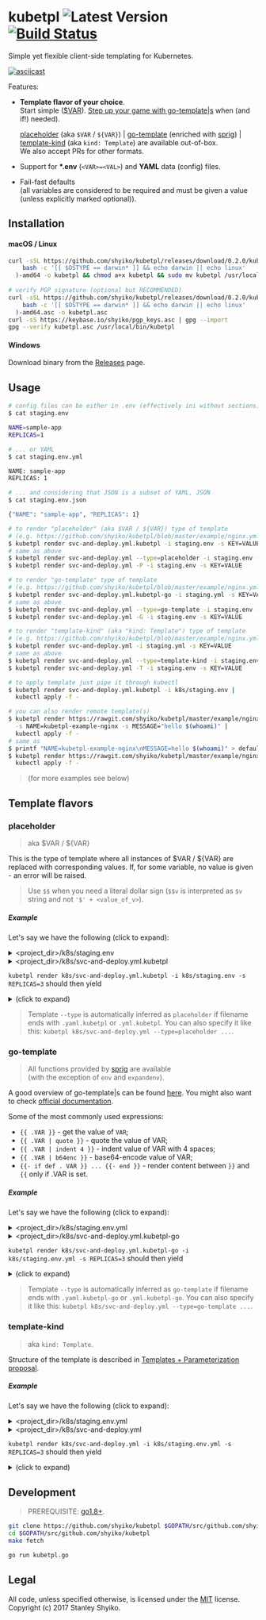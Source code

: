 # kubetpl ![Latest Version](https://img.shields.io/badge/latest-0.2.0-blue.svg) [![Build Status](https://travis-ci.org/shyiko/kubetpl.svg?branch=master)](https://travis-ci.org/shyiko/kubetpl)

Simple yet flexible client-side templating for Kubernetes.

[![asciicast](https://asciinema.org/a/h2r3K7uOMHS9CyyswrA8kVN2N.png)](https://asciinema.org/a/h2r3K7uOMHS9CyyswrA8kVN2N)  

Features:
- **Template flavor of your choice**.  
  Start simple ([$VAR](#placeholder)). [Step up your game with go-template|s](#go-template) when (and if!) needed). 
   
  [placeholder](#placeholder) (aka `$VAR` / `${VAR}`) | [go-template](#go-template) (enriched with [sprig](http://masterminds.github.io/sprig/)) | [template-kind](#template-kind) (aka `kind: Template`) are available out-of-box.  
  We also accept PRs for other formats. 
- Support for **\*.env** (`<VAR>=<VAL>`) and **YAML** data (config) files.
- Fail-fast defaults   
(all variables are considered to be required and must be given a value (unless explicitly marked optional)).    

## Installation

#### macOS / Linux

```sh
curl -sSL https://github.com/shyiko/kubetpl/releases/download/0.2.0/kubetpl-0.2.0-$(
    bash -c '[[ $OSTYPE == darwin* ]] && echo darwin || echo linux'
  )-amd64 -o kubetpl && chmod a+x kubetpl && sudo mv kubetpl /usr/local/bin/
    
# verify PGP signature (optional but RECOMMENDED)
curl -sSL https://github.com/shyiko/kubetpl/releases/download/0.2.0/kubetpl-0.2.0-$(
    bash -c '[[ $OSTYPE == darwin* ]] && echo darwin || echo linux'
  )-amd64.asc -o kubetpl.asc
curl -sS https://keybase.io/shyiko/pgp_keys.asc | gpg --import
gpg --verify kubetpl.asc /usr/local/bin/kubetpl
```  

#### Windows

Download binary from the [Releases](https://github.com/shyiko/kubetpl/releases) page.

## Usage

```sh
# config files can be either in .env (effectively ini without sections)
$ cat staging.env

NAME=sample-app
REPLICAS=1

# ... or YAML 
$ cat staging.env.yml

NAME: sample-app
REPLICAS: 1

# ... and considering that JSON is a subset of YAML, JSON
$ cat staging.env.json

{"NAME": "sample-app", "REPLICAS": 1}

# to render "placeholder" (aka $VAR / ${VAR}) type of template
# (e.g. https://github.com/shyiko/kubetpl/blob/master/example/nginx.yml.kubetpl)
$ kubetpl render svc-and-deploy.yml.kubetpl -i staging.env -s KEY=VALUE
# same as above
$ kubetpl render svc-and-deploy.yml --type=placeholder -i staging.env -s KEY=VALUE
$ kubetpl render svc-and-deploy.yml -P -i staging.env -s KEY=VALUE

# to render "go-template" type of template
# (e.g. https://github.com/shyiko/kubetpl/blob/master/example/nginx.yml.kubetpl-go)
$ kubetpl render svc-and-deploy.yml.kubetpl-go -i staging.yml -s KEY=VALUE
# same as above
$ kubetpl render svc-and-deploy.yml --type=go-template -i staging.env -s KEY=VALUE
$ kubetpl render svc-and-deploy.yml -G -i staging.env -s KEY=VALUE

# to render "template-kind" (aka "kind: Template") type of template
# (e.g. https://github.com/shyiko/kubetpl/blob/master/example/nginx.yml)
$ kubetpl render svc-and-deploy.yml -i staging.yml -s KEY=VALUE
# same as above
$ kubetpl render svc-and-deploy.yml --type=template-kind -i staging.env -s KEY=VALUE
$ kubetpl render svc-and-deploy.yml -T -i staging.env -s KEY=VALUE

# to apply template just pipe it through kubectl    
$ kubetpl render svc-and-deploy.yml.kubetpl -i k8s/staging.env | 
  kubectl apply -f -

# you can also render remote template(s)
$ kubetpl render https://rawgit.com/shyiko/kubetpl/master/example/nginx.yml.kubetpl \
  -s NAME=kubetpl-example-nginx -s MESSAGE="hello $(whoami)" | 
  kubectl apply -f -
# same as
$ printf "NAME=kubetpl-example-nginx\nMESSAGE=hello $(whoami)" > default.env
$ kubetpl render https://rawgit.com/shyiko/kubetpl/master/example/nginx.yml.kubetpl -i default.env | 
  kubectl apply -f -
```

> (for more examples see below)

## Template flavors

### placeholder

> aka $VAR / ${VAR}  

This is the type of template where all instances of $VAR / ${VAR} are replaced with corresponding values. If, for some variable, no value
is given - an error will be raised. 

> Use `$$` when you need a literal dollar sign (`$$v` is interpreted as `$v` string and not `'$' + <value_of_v>`). 

##### Example

Let's say we have the following (click to expand):

<details>
  <summary>&lt;project_dir&gt;/k8s/staging.env</summary>

```ini  
NAME=sample-app
REPLICAS=1
```
</details>
<details>
  <summary>&lt;project_dir&gt;/k8s/svc-and-deploy.yml.kubetpl</summary>

```yaml  
apiVersion: v1
kind: Service
metadata:
  name: $NAME-service
spec:
  selector:
    app: $NAME
  ports:
  - protocol: TCP
    port: 80
---
apiVersion: apps/v1beta1
kind: Deployment
metadata:
  name: $NAME-deployment
spec:
  replicas: $REPLICAS
  template: 
    metadata:
      labels:
        app: $NAME
    spec:
      containers:
      - name: nginx
        image: nginx:1.7.9
        ports:
        - containerPort: 80
```
</details>
<p><p>

`kubetpl render k8s/svc-and-deploy.yml.kubetpl -i k8s/staging.env -s REPLICAS=3` should then yield

<details>
  <summary>(click to expand)</summary>

```yaml
apiVersion: v1
kind: Service
metadata:
  name: sample-app-service
spec:
  selector:
    app: sample-app
  ports:
  - protocol: TCP
    port: 80
---
apiVersion: apps/v1beta1
kind: Deployment
metadata:
  name: sample-app-deployment
spec:
  replicas: 3
  template: 
    metadata:
      labels:
        app: sample-app
    spec:
      containers:
      - name: nginx
        image: nginx:1.7.9
        ports:
        - containerPort: 80
```
</details>
<p><p>

> Template `--type` is automatically inferred as `placeholder` if filename ends with `.yaml.kubetpl` or `.yml.kubetpl`. 
You can also specify it like this: `kubetpl k8s/svc-and-deploy.yml --type=placeholder ...`.

### go-template

> All functions provided by [sprig](http://masterminds.github.io/sprig/) are available  
(with the exception of `env` and `expandenv`).

A good overview of go-template|s can be found [here](https://gohugo.io/templates/introduction/#variables). You might also want to check [official documentation](https://golang.org/pkg/text/template/).

Some of the most commonly used expressions:
* `{{ .VAR }}` - get the value of `VAR`;
* `{{ .VAR | quote }}` - quote the value of VAR;   
* `{{ .VAR | indent 4 }}` - indent value of VAR with 4 spaces;   
* `{{ .VAR | b64enc }}` - base64-encode value of VAR;   
* `{{- if def . VAR }} ... {{- end }}` - render content between `}}` and `{{` only if .VAR is set.   

##### Example

Let's say we have the following (click to expand):

<details>
  <summary>&lt;project_dir&gt;/k8s/staging.env.yml</summary>

```yaml
NAME: sample-app
REPLICAS: 1
```
</details>
<details>
  <summary>&lt;project_dir&gt;/k8s/svc-and-deploy.yml.kubetpl-go</summary>

```yaml  
apiVersion: v1
kind: Service
metadata:
  name: {{ .NAME }}-service
spec:
  selector:
    app: {{ .NAME }}
  ports:
  - protocol: TCP
    port: 80
---
apiVersion: apps/v1beta1
kind: Deployment
metadata:
  name: {{ .NAME }}-deployment
spec:
  replicas: {{ .REPLICAS }}
  template: 
    metadata:
      labels:
        app: {{ .NAME }}
    spec:
      containers:
      - name: nginx
        image: nginx:1.7.9
        ports:
        - containerPort: 80
```
</details>
<p><p>

`kubetpl render k8s/svc-and-deploy.yml.kubetpl-go -i k8s/staging.env.yml -s REPLICAS=3` should then yield

<details>
  <summary>(click to expand)</summary>

```yaml
apiVersion: v1
kind: Service
metadata:
  name: sample-app-service
spec:
  selector:
    app: sample-app
  ports:
  - protocol: TCP
    port: 80
---
apiVersion: apps/v1beta1
kind: Deployment
metadata:
  name: sample-app-deployment
spec:
  replicas: 3
  template: 
    metadata:
      labels:
        app: sample-app
    spec:
      containers:
      - name: nginx
        image: nginx:1.7.9
        ports:
        - containerPort: 80
```
</details>
<p><p>

> Template `--type` is automatically inferred as `go-template` if filename ends with `.yaml.kubetpl-go` or `.yml.kubetpl-go`. 
You can also specify it like this: `kubetpl k8s/svc-and-deploy.yml --type=go-template ...`.

### template-kind

> aka `kind: Template`. 

Structure of the template is described in [Templates + Parameterization proposal](https://github.com/kubernetes/community/blob/master/contributors/design-proposals/apps/OBSOLETE_templates.md).

##### Example

Let's say we have the following (click to expand):

<details>
  <summary>&lt;project_dir&gt;/k8s/staging.env.yml</summary>

```yaml
NAME: sample-app
```
</details>
<details>
  <summary>&lt;project_dir&gt;/k8s/svc-and-deploy.yml</summary>

```yaml  
kind: Template
apiVersion: v1
metadata:
  name: nginx-template
  annotations:
    description: nginx template
objects:
- apiVersion: v1
  kind: Service
  metadata:
    name: $(NAME)-service
  spec:
    selector:
      app: $(NAME)
    ports:
    - protocol: TCP
      port: 80
- apiVersion: apps/v1beta1
  kind: Deployment
  metadata:
    name: $(NAME)-deployment
  spec:
    replicas: $((REPLICAS))
    template: 
      metadata:
        labels:
          app: $(NAME)
      spec:
        containers:
        - name: nginx
          image: nginx:1.7.9
          ports:
          - containerPort: 80
parameters:
- name: NAME
  description: Application name
  required: true
  parameterType: string
- name: REPLICAS
  description: Number of replicas
  value: 1
  required: true
  parameterType: int
```
</details>
<p><p>

`kubetpl render k8s/svc-and-deploy.yml -i k8s/staging.env.yml -s REPLICAS=3` should then yield

<details>
  <summary>(click to expand)</summary>

```yaml
apiVersion: v1
kind: Service
metadata:
  name: sample-app-service
spec:
  selector:
    app: sample-app
  ports:
  - protocol: TCP
    port: 80
---
apiVersion: apps/v1beta1
kind: Deployment
metadata:
  name: sample-app-deployment
spec:
  replicas: 3
  template: 
    metadata:
      labels:
        app: sample-app
    spec:
      containers:
      - name: nginx
        image: nginx:1.7.9
        ports:
        - containerPort: 80
```
</details>

## Development

> PREREQUISITE: [go1.8+](https://golang.org/dl/).

```sh
git clone https://github.com/shyiko/kubetpl $GOPATH/src/github.com/shyiko/kubetpl 
cd $GOPATH/src/github.com/shyiko/kubetpl
make fetch

go run kubetpl.go
```

## Legal

All code, unless specified otherwise, is licensed under the [MIT](https://opensource.org/licenses/MIT) license.  
Copyright (c) 2017 Stanley Shyiko.
